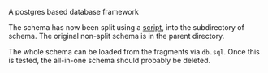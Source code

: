 A postgres based database framework

The schema has now been split using a [script](scripts/split-postgres-schema),
into the subdirectory of schema.  The original non-split schema is in
the parent directory.

The whole schema can be loaded from the fragments via `db.sql`.
Once this is tested, the all-in-one schema should probably be deleted.
